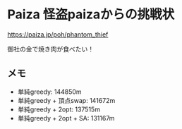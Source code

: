# Paiza 怪盗paizaからの挑戦状

<https://paiza.jp/poh/phantom_thief>

御社の金で焼き肉が食べたい！

## メモ

-   単純greedy: 144850m
-   単純greedy + 頂点swap: 141672m
-   単純greedy + 2opt: 137515m
-   単純greedy + 2opt + SA: 131167m
